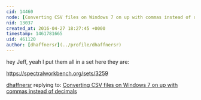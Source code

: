 ```yaml
---
cid: 14460
node: [Converting CSV files on Windows 7 on up with commas instead of decimals](../notes/dhaffnersr/04-27-2016/converting-csv-files-on-windows-7-on-up-with-commas-instead-of-decimals)
nid: 13037
created_at: 2016-04-27 18:27:45 +0000
timestamp: 1461781665
uid: 461120
author: [dhaffnersr](../profile/dhaffnersr)
---
```


hey Jeff, yeah I put them all in a set here they are:

https://spectralworkbench.org/sets/3259



[dhaffnersr](../profile/dhaffnersr) replying to: [Converting CSV files on Windows 7 on up with commas instead of decimals](../notes/dhaffnersr/04-27-2016/converting-csv-files-on-windows-7-on-up-with-commas-instead-of-decimals)


